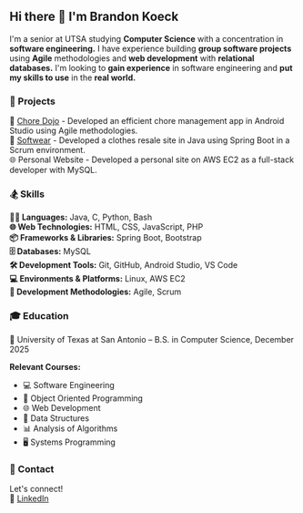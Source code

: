 ## Hi there 👋 I'm Brandon Koeck

<!-- ![Linux Penguin](https://shellsamurai.com/wp-content/uploads/2023/04/tux.jpg) -->

I'm a senior at UTSA studying **Computer Science** with a concentration in **software engineering.** I have experience building **group software projects** using **Agile** methodologies and **web development** with **relational databases.** I'm looking to **gain experience** in software engineering and **put my skills to use** in the **real world.**

### 👷 Projects
🧹 [Chore Dojo](https://github.com/NathanZunigaCS/Chore-Dojo24) - Developed an efficient chore management app in Android Studio using Agile methodologies.  
👕 [Softwear](https://github.com/bichttor/Softwear) - Developed a clothes resale site in Java using Spring Boot in a Scrum environment.  
🌐 Personal Website - Developed a personal site on AWS EC2 as a full-stack developer with MySQL.

### 🏂 Skills

**🧑‍💻 Languages:** Java, C, Python, Bash  
**🌐 Web Technologies:** HTML, CSS, JavaScript, PHP  
**📦 Frameworks & Libraries:** Spring Boot, Bootstrap  
**🗄️ Databases:** MySQL  
**🛠️ Development Tools:** Git, GitHub, Android Studio, VS Code  
**💻 Environments & Platforms:** Linux, AWS EC2  
**🔄 Development Methodologies:** Agile, Scrum

### 🎓 Education
📖 University of Texas at San Antonio – B.S. in Computer Science, December 2025  

**Relevant Courses:** 
- 💻 Software Engineering  
- 🧱 Object Oriented Programming  
- 🌐 Web Development  
- 🌲 Data Structures  
- 📊 Analysis of Algorithms  
- 🖥️ Systems Programming

### 📩 Contact
Let's connect!  
🔗 [LinkedIn](https://www.linkedin.com/in/brandonkoeck/)

<!--
**brandonkoeck/brandonkoeck** is a ✨ _special_ ✨ repository because its `README.md` (this file) appears on your GitHub profile.

Here are some ideas to get you started:

- 🔭 I’m currently working on ...
- 🌱 I’m currently learning ...
- 👯 I’m looking to collaborate on ...
- 🤔 I’m looking for help with ...
- 💬 Ask me about ...
- 📫 How to reach me: ...
- 😄 Pronouns: ...
- ⚡ Fun fact: ...
-->
